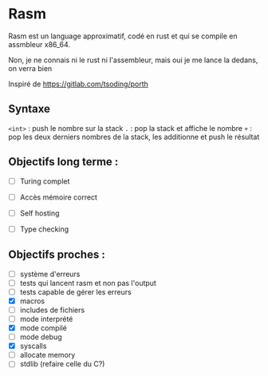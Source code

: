 # Rasm

Rasm est un language approximatif, codé en rust et qui se compile en assmbleur x86_64.

Non, je ne connais ni le rust ni l'assembleur, mais oui je me lance la dedans, on verra bien

Inspiré de <https://gitlab.com/tsoding/porth>

## Syntaxe
`<int>` : push le nombre sur la stack
`.`     : pop la stack et affiche le nombre
`+`     : pop les deux derniers nombres de la stack, les additionne et push le résultat

## Objectifs long terme :
- [ ] Turing complet
- [ ] Accès mémoire correct
- [ ] Self hosting
- [ ] Type checking


## Objectifs proches :
- [ ] système d'erreurs
- [ ] tests qui lancent rasm et non pas l'output
- [ ] tests capable de gérer les erreurs
- [x] macros
- [ ] includes de fichiers
- [ ] mode interprété
- [x] mode compilé
- [ ] mode debug
- [x] syscalls
- [ ] allocate memory
- [ ] stdlib (refaire celle du C?)